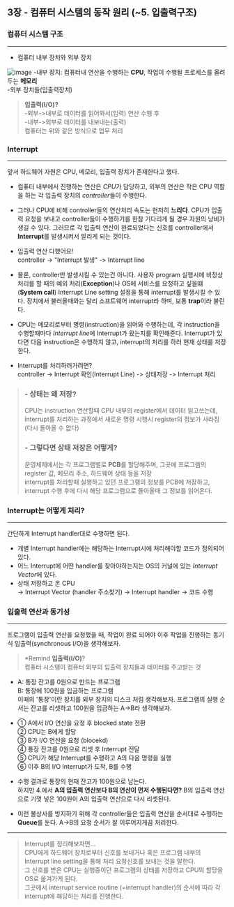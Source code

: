 ## 3장 - 컴퓨터 시스템의 동작 원리 (~5. 입출력구조)
### 컴퓨터 시스템 구조
---
- 컴퓨터 내부 장치와 외부 장치
  
![image](https://user-images.githubusercontent.com/59992230/105203236-3651ae00-5b86-11eb-83b6-4fe4da0069d8.png)
-내부 장치: 컴퓨터내 연산을 수행하는 **CPU**, 작업이 수행될 프로세스를 올려두는 **메모리**   
-외부 장치들(입출력장치)

>**입출력(I/O)?**  
 -외부->내부로 데이터를 읽어와서(입력) 연산 수행 후  
 -내부->외부로 데이터를 내보내는(출력)  
 컴퓨터는 위와 같은 방식으로 업무 처리

### Interrupt
---

앞서 하드웨어 자원은 CPU, 메모리, 입출력 장치가 존재한다고 했다.

- 컴퓨터 내부에서 진행하는 연산은 *CPU*가 담당하고, 외부의 연산은 작은 CPU 역할을 하는 각 입출력 장치의 *controller*들이 수행한다.
- 그러나 CPU에 비해 controller들의 연산처리 속도는 현저히 **느리다**. CPU가 입출력 요청을 보내고 controller들이 수행하기를 한참 기다리게 될 경우 자원의 낭비가 생길 수 있다. 그러므로 각 입출력 연산이 완료되었다는 신호를 controller에서 **Interrupt**를 발생시켜서 알리게 되는 것이다.
  
- 입출력 연산 다했어요!  
controller -> "Interrupt 발생" -> Interrupt line  
- 물론, controller만 발생시킬 수 있는건 아니다. 사용자 program 실행시에 비정상 처리를 할 때의 예외 처리(**Exception**)나 OS에 서비스를 요청하고 싶을떄(**System call**) Interrupt Line setting 설정을 통해 interrupt를 발생시킬 수 있다. 장치에서 불러올때와는 달리 소프트웨어 interrupt라 하며, 보통 **trap**이라 불린다.
- CPU는 메모리로부터 명령(instruction)을 읽어와 수행하는데, 각 instruction을 수행할때마다 *Interrupt line*에 Interrupt가 왔는지를 확인해준다. Interrupt가 있다면 다음 instruction은 수행하지 않고, interrupt의 처리를 하러 현재 상태를 저장한다.
- Interrupt를 처리하러가려면?   
  controller -> Interrupt 확인(Interrupt Line) -> 상태저장 -> Interrupt 처리

>### - 상태는 왜 저장?
>CPU는 instruction 연산할때 CPU 내부의 register에서 데이터 읽고쓰는데,
>interrupt를 처리하는 과정에서 새로운 명령 시행시 register의 정보가 사라짐 (다시 돌아올 수 없다)
>### - 그렇다면 상태 저장은 어떻게?
>운영체제에서는 각 프로그램별로 **PCB**를 할당해주며, 그곳에 프로그램의 register 값, 메모리 주소, 하드웨어 상태 등을 저장  
>interrupt를 처리할때 실행하고 있던 프로그램의 정보를 PCB에 저장하고, interrupt 수행 후에 다시 해당 프로그램으로 돌아올때 그 정보를 읽어온다.

### Interrupt는 어떻게 처리?
---
간단하게 Interrupt handler대로 수행하면 된다.
- 개별 Interrupt handler에는 해당하는 Interrupt시에 처리해야할 코드가 정의되어있다.  
- 어느 Interrupt에 어떤 handler를 찾아야하는지는 OS의 커널에 있는 *Interrupt Vector*에 있다.
- 상태 저장하고 온 CPU   
-> Interrupt Vector (handler 주소찾기) -> Interrupt handler -> 코드 수행
### 입출력 연산과 동기성
---
프로그램이 입출력 연산을 요청했을 때, 작업이 완료 되어야 이후 작업을 진행하는 동기식 입출력(synchronous I/O)을 생각해보자.
>*Remind  **입출력(I/O)**?  
 컴퓨터 시스템이 컴퓨터 외부의 입출력 장치들과 데이터를 주고받는 것

- A: 통장 잔고를 0원으로 만드는 프로그램  
B: 통장에 100원을 입금하는 프로그램  
이때의 '통장'이란 장치를 외부 장치의 디스크 처럼 생각해보자. 프로그램의 실행 순서는 잔고를 리셋하고 100원을 입금하는 A->B라 생각해보자.
- ① A에서 I/O 연산을 요청 후 blocked state 전환  
② CPU는 B에게 할당  
③ B가 I/O 연산을 요청 (blocekd)  
④ 통장 잔고를 0원으로 리셋 후 Interrupt 전달  
⑤ CPU가 해당 Interrupt를 수행하고 A의 다음 명령을 실행  
⑥ 이후 B의 I/O Interrupt가 도착, B를 수행

- 수행 결과로 통장의 현재 잔고가 100원으로 남는다.  
하지만 4.에서 **A의 입출력 연산보다 B의 연산이 먼저 수행된다면?** B의 입출력 연산으로 기껏 넣은 100원이 A의 입출력 연산으로 다시 리셋된다.
- 이런 불상사를 방지하기 위해 각 controller들은 입출력 연산을 순서대로 수행하는 **Queue**를 둔다. A->B의 요청 순서가 잘 이루어지게끔 처리한다.
  
---
  
>Interrupt를 정리해보자면...  
CPU에게 하드웨어 장치로부터 신호를 보내거나 혹은 프로그램 내부의 Interrupt line setting을 통해 처리 요청신호를 보내는 것을 말한다.  
그 신호를 받은 CPU는 실행중이던 프로그램의 상태를 저장하고 CPU의 할당을 OS로 옮겨가게 된다.  
그곳에서 interrupt service routine (=interrupt handler)의 순서에 따라 각 interrupt에 해당하는 처리를 진행한다.  